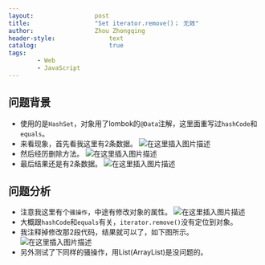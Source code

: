```yaml
---
layout:					post
title:					"Set iterator.remove()； 无效"
author:					Zhou Zhongqing
header-style:				text
catalog:					true
tags:
		- Web
		- JavaScript
---
```

## 问题背景
- 使用的是`HashSet`，对象用了lombok的`@Data`注解，这里面重写过`hashCode`和`equals`。
- 来看现象，首先看我这里有2条数据。
![在这里插入图片描述](https://i-blog.csdnimg.cn/blog_migrate/5843e3ff7f1197f23a0821f8d262099b.png)
- 然后经历删除方法。
![在这里插入图片描述](https://i-blog.csdnimg.cn/blog_migrate/5fbf8b13677d17ae3a39da612a0513d6.png)
- 最后结果还是有2条数据。
![在这里插入图片描述](https://i-blog.csdnimg.cn/blog_migrate/1bd973a817e14bf5c502d9f77bba28b8.png)
## 问题分析
- 	注意我这里有个`骚操作`，中途有修改对象的属性。
![在这里插入图片描述](https://i-blog.csdnimg.cn/blog_migrate/6ae6dac0777f861062a98b74d880885a.png)
- 大概跟`hashCode`和`equals`有关，`iterator.remove()`没有定位到对象。
- 我注释掉修改那2段代码，结果就可以了，如下图所示。
![在这里插入图片描述](https://i-blog.csdnimg.cn/blog_migrate/7c070c3660b9e1f4ee9ea91bf56c8488.png)
- 另外测试了下同样的骚操作，用List(ArrayList)是没问题的。

